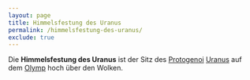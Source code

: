 ```yaml
---
layout: page
title: Himmelsfestung des Uranus
permalink: /himmelsfestung-des-uranus/
exclude: true
---
```


Die **Himmelsfestung des Uranus** ist der Sitz des [Protogenoi](/protogenoi/) [Uranus](/uranus/) auf dem [Olymp](/olymp/) hoch über den Wolken.
